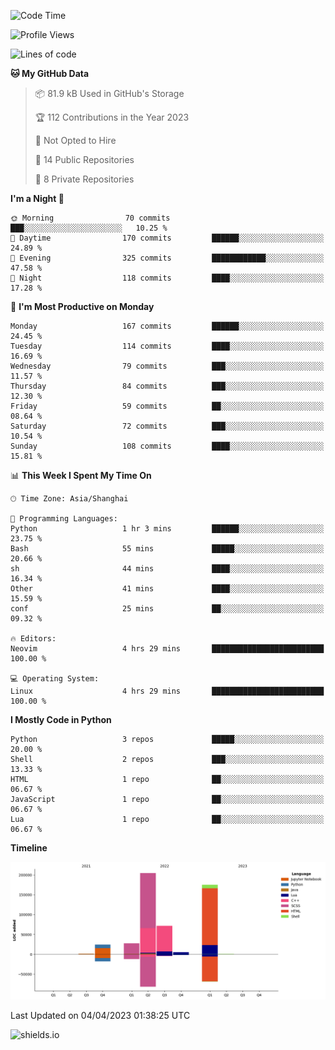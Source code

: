 <!--START_SECTION:waka-->
![Code Time](http://img.shields.io/badge/Code%20Time-241%20hrs%2059%20mins-blue)

![Profile Views](http://img.shields.io/badge/Profile%20Views-1-blue)

![Lines of code](https://img.shields.io/badge/From%20Hello%20World%20I%27ve%20Written-507.2%20thousand%20lines%20of%20code-blue)

**🐱 My GitHub Data** 

> 📦 81.9 kB Used in GitHub's Storage 
 > 
> 🏆 112 Contributions in the Year 2023
 > 
> 🚫 Not Opted to Hire
 > 
> 📜 14 Public Repositories 
 > 
> 🔑 8 Private Repositories 
 > 
**I'm a Night 🦉** 

```text
🌞 Morning                70 commits          ███░░░░░░░░░░░░░░░░░░░░░░   10.25 % 
🌆 Daytime                170 commits         ██████░░░░░░░░░░░░░░░░░░░   24.89 % 
🌃 Evening                325 commits         ████████████░░░░░░░░░░░░░   47.58 % 
🌙 Night                  118 commits         ████░░░░░░░░░░░░░░░░░░░░░   17.28 % 
```
📅 **I'm Most Productive on Monday** 

```text
Monday                   167 commits         ██████░░░░░░░░░░░░░░░░░░░   24.45 % 
Tuesday                  114 commits         ████░░░░░░░░░░░░░░░░░░░░░   16.69 % 
Wednesday                79 commits          ███░░░░░░░░░░░░░░░░░░░░░░   11.57 % 
Thursday                 84 commits          ███░░░░░░░░░░░░░░░░░░░░░░   12.30 % 
Friday                   59 commits          ██░░░░░░░░░░░░░░░░░░░░░░░   08.64 % 
Saturday                 72 commits          ███░░░░░░░░░░░░░░░░░░░░░░   10.54 % 
Sunday                   108 commits         ████░░░░░░░░░░░░░░░░░░░░░   15.81 % 
```


📊 **This Week I Spent My Time On** 

```text
🕑︎ Time Zone: Asia/Shanghai

💬 Programming Languages: 
Python                   1 hr 3 mins         ██████░░░░░░░░░░░░░░░░░░░   23.75 % 
Bash                     55 mins             █████░░░░░░░░░░░░░░░░░░░░   20.66 % 
sh                       44 mins             ████░░░░░░░░░░░░░░░░░░░░░   16.34 % 
Other                    41 mins             ████░░░░░░░░░░░░░░░░░░░░░   15.59 % 
conf                     25 mins             ██░░░░░░░░░░░░░░░░░░░░░░░   09.32 % 

🔥 Editors: 
Neovim                   4 hrs 29 mins       █████████████████████████   100.00 % 

💻 Operating System: 
Linux                    4 hrs 29 mins       █████████████████████████   100.00 % 
```

**I Mostly Code in Python** 

```text
Python                   3 repos             █████░░░░░░░░░░░░░░░░░░░░   20.00 % 
Shell                    2 repos             ███░░░░░░░░░░░░░░░░░░░░░░   13.33 % 
HTML                     1 repo              ██░░░░░░░░░░░░░░░░░░░░░░░   06.67 % 
JavaScript               1 repo              ██░░░░░░░░░░░░░░░░░░░░░░░   06.67 % 
Lua                      1 repo              ██░░░░░░░░░░░░░░░░░░░░░░░   06.67 % 
```



**Timeline**

![Lines of Code chart](https://raw.githubusercontent.com/kopp4/kopp4/main/assets/bar_graph.png)


 Last Updated on 04/04/2023 01:38:25 UTC
<!--END_SECTION:waka-->
![shields.io](https://img.shields.io/github/commit-activity/w/kopp4/kopp4?color=g&label=abusing%20bot&style=flat-square)
